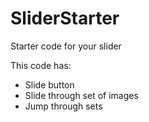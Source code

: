 # SliderStarter
Starter code for your slider

This code has:
- Slide button
- Slide through set of images
- Jump through sets
